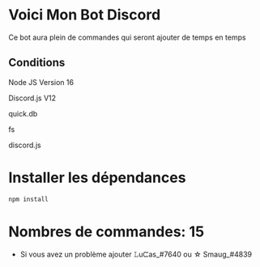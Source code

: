 # Voici Mon Bot Discord

Ce bot aura plein de commandes qui seront ajouter de temps en temps
                        
## Conditions  

Node JS Version 16

Discord.js V12   

quick.db

fs

discord.js

# Installer les dépendances
```bash
npm install
```
# Nombres de commandes: 15






* Si vous avez un problème ajouter 𝙻uᙅas_#7640 ou ☆ Smaug_#4839
